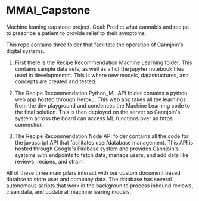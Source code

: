 # MMAI_Capstone
Machine leaning capstone project. Goal: Predict what cannabis and recipe to prescribe a patient to provide relief to their symptoms.

This repo contains three folder that facilitate the operation of Cannjoin's digital systems.

1) First there is the Recipe Recommendation Machine Learning folder. This contains sample data sets, as well as all of the jupyter
notebook files used in developmemnt. This is where new models, datastructures, and concepts are created and tested.

2) The Recipe Recommendation Python_ML API folder contains a python web app hosted through Heroku. This web app takes all the learnings
from the dev playground and condences the Machine Learning code to the final solution. This is then deployed on the server so 
Cannjoin's system across the board can access ML functions over an https connection.

3) The Recipe Recommendation  Node API folder contains all the code for the javascript API that facilitates user/database management.
This API is hosted through Google's Firebase system and provides Cannjoin's systems with endpoints to fetch data, manage users, and
add data like reviews, recipes, and strain.

All of these three main pilars interact with our custom document based databse to store user and company data. The database has
several autonomous scripts that work in the backgroun to process inbound reviews, clean data, and update all machine learing models. 

